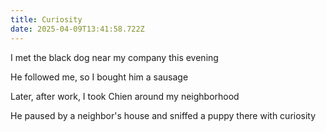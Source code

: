 ```yaml
---
title: Curiosity
date: 2025-04-09T13:41:58.722Z
---
```


I met the black dog near my company this evening

He followed me, so I bought him a sausage

Later, after work, I took Chien around my neighborhood

He paused by a neighbor's house and sniffed a puppy there with curiosity

